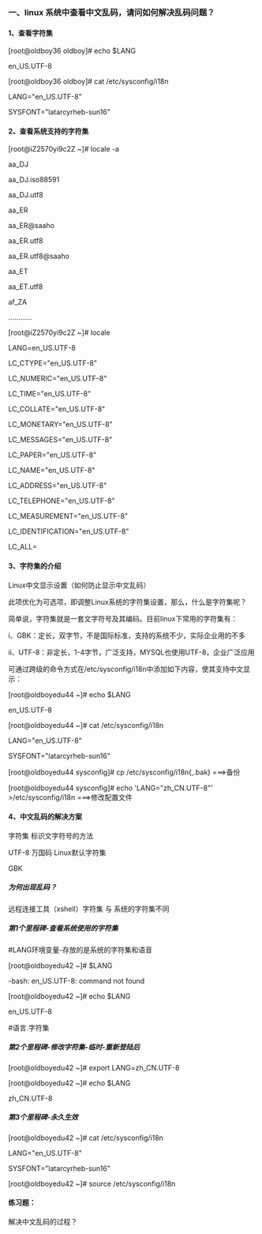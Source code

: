 ### 一、linux 系统中查看中文乱码，请问如何解决乱码问题？

#### 1、查看字符集

\[root@oldboy36 oldboy\]\# echo $LANG

en\_US.UTF-8

\[root@oldboy36 oldboy\]\# cat /etc/sysconfig/i18n

LANG="en\_US.UTF-8"

SYSFONT="latarcyrheb-sun16"

#### 2、查看系统支持的字符集

\[root@iZ2570yi9c2Z ~\]\# locale -a

aa\_DJ

aa\_DJ.iso88591

aa\_DJ.utf8

aa\_ER

aa\_ER@saaho

aa\_ER.utf8

aa\_ER.utf8@saaho

aa\_ET

aa\_ET.utf8

af\_ZA

............

\[root@iZ2570yi9c2Z ~\]\# locale

LANG=en\_US.UTF-8

LC\_CTYPE="en\_US.UTF-8"

LC\_NUMERIC="en\_US.UTF-8"

LC\_TIME="en\_US.UTF-8"

LC\_COLLATE="en\_US.UTF-8"

LC\_MONETARY="en\_US.UTF-8"

LC\_MESSAGES="en\_US.UTF-8"

LC\_PAPER="en\_US.UTF-8"

LC\_NAME="en\_US.UTF-8"

LC\_ADDRESS="en\_US.UTF-8"

LC\_TELEPHONE="en\_US.UTF-8"

LC\_MEASUREMENT="en\_US.UTF-8"

LC\_IDENTIFICATION="en\_US.UTF-8"

LC\_ALL=

#### 3、字符集的介绍

Linux中文显示设置（如何防止显示中文乱码）

此项优化为可选项，即调整Linux系统的字符集设置，那么，什么是字符集呢？

简单说，字符集就是一套文字符号及其编码。目前linux下常用的字符集有：

i、GBK：定长，双字节，不是国际标准，支持的系统不少，实际企业用的不多

ii、UTF-8：非定长，1-4字节，广泛支持，MYSQL也使用UTF-8，企业广泛应用

可通过跨级的命令方式在/etc/sysconfig/i18n中添加如下内容，使其支持中文显示：

\[root@oldboyedu44 ~\]\# echo $LANG

en\_US.UTF-8

\[root@oldboyedu44 ~\]\# cat /etc/sysconfig/i18n

LANG="en\_US.UTF-8"

SYSFONT="latarcyrheb-sun16"

\[root@oldboyedu44 sysconfig\]\# cp /etc/sysconfig/i18n{,.bak}  ===&gt;备份

\[root@oldboyedu44 sysconfig\]\# echo 'LANG="zh\_CN.UTF-8"' &gt;/etc/sysconfig/i18n ===&gt;修改配置文件

#### 4、中文乱码的解决方案

字符集 标识文字符号的方法

UTF-8  万国码 Linux默认字符集

GBK

##### 为何出现乱码？

远程连接工具（xshell）字符集  与 系统的字符集不同

##### 第1个里程碑-查看系统使用的字符集

\#LANG环境变量-存放的是系统的字符集和语音

\[root@oldboyedu42 ~\]\# $LANG

-bash: en\_US.UTF-8: command not found

\[root@oldboyedu42 ~\]\# echo $LANG

en\_US.UTF-8

\#语言.字符集

##### 第2个里程碑-修改字符集-临时-重新登陆后

\[root@oldboyedu42 ~\]\# export LANG=zh\_CN.UTF-8

\[root@oldboyedu42 ~\]\# echo $LANG

zh\_CN.UTF-8

##### 第3个里程碑-永久生效

\[root@oldboyedu42 ~\]\# cat  /etc/sysconfig/i18n

LANG="en\_US.UTF-8"

SYSFONT="latarcyrheb-sun16"

\[root@oldboyedu42 ~\]\# source   /etc/sysconfig/i18n

#### 练习题：

解决中文乱码的过程？

